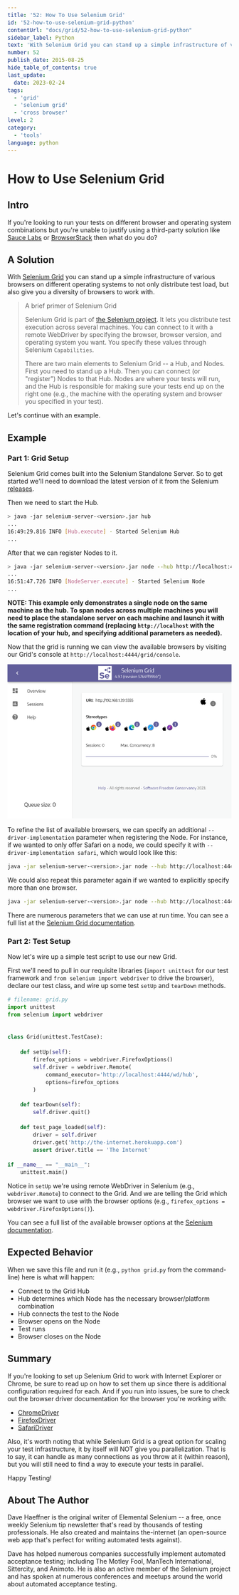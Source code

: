 ```yaml
---
title: '52: How To Use Selenium Grid'
id: '52-how-to-use-selenium-grid-python'
contentUrl: "docs/grid/52-how-to-use-selenium-grid-python"
sidebar_label: Python 
text: 'With Selenium Grid you can stand up a simple infrastructure of various browsers on different operating systems to not only distribute test load, but also give you a diversity of browsers to work with.'
number: 52
publish_date: 2015-08-25
hide_table_of_contents: true
last_update:
  date: 2023-02-24
tags:
  - 'grid'
  - 'selenium grid'
  - 'cross browser'
level: 2
category:
  - 'tools'
language: python
---
```


# How to Use Selenium Grid

## Intro

If you're looking to run your tests on different browser and operating system combinations but you're unable to justify using 
a third-party solution like [Sauce Labs](https://saucelabs.com/) or [BrowserStack](http://www.browserstack.com/) then what 
do you do?

## A Solution

With [Selenium Grid](https://www.selenium.dev/documentation/grid/) you can stand up a simple infrastructure of various browsers on different operating systems to not only distribute test load, but also give you a diversity of browsers to work with.

>A brief primer of Selenium Grid
>
>Selenium Grid is part of [the Selenium project](https://www.selenium.dev/). It lets you distribute test execution across several machines. You can connect to it with a remote WebDriver by specifying the browser, browser version, and operating system you want. You specify these values through Selenium `Capabilities`.
>
>There are two main elements to Selenium Grid -- a Hub, and Nodes. First you need to stand up a Hub. Then you can connect (or "register") Nodes to that Hub. 
>Nodes are where your tests will run, and the Hub is responsible for making sure your tests end up on the right one (e.g., the machine with the operating 
>system and browser you specified in your test).

Let's continue with an example.

## Example

### Part 1: Grid Setup

Selenium Grid comes built into the Selenium Standalone Server. So to get started we'll need to download the latest version of it from the Selenium 
[releases](https://github.com/SeleniumHQ/selenium/releases).

Then we need to start the Hub.

```sh
> java -jar selenium-server-<version>.jar hub 
...
16:49:29.816 INFO [Hub.execute] - Started Selenium Hub
...
```

After that we can register Nodes to it.

```sh
> java -jar selenium-server-<version>.jar node --hub http://localhost:4444
...
16:51:47.726 INFO [NodeServer.execute] - Started Selenium Node
...
```

__NOTE: This example only demonstrates a single node on the same machine as the hub. To span nodes across multiple machines you will need to place the standalone server on each machine and launch it with the same registration command (replacing `http://localhost` with the location of your hub, and specifying additional parameters as needed).__

Now that the grid is running we can view the available browsers by visiting our Grid's console at `http://localhost:4444/grid/console`.

![Grid Console](./../images/grid-console.png)

To refine the list of available browsers, we can specify an additional `--driver-implementation` parameter when registering the Node. 
For instance, if we wanted to only offer Safari on a node, we could specify it with `--driver-implementation safari`, which would look 
like this:

```sh
java -jar selenium-server-<version>.jar node --hub http://localhost:4444 --driver-implementation safari
```

We could also repeat this parameter again if we wanted to explicitly specify more than one browser.

```sh
java -jar selenium-server-<version>.jar node --hub http://localhost:4444 --driver-implementation safari --driver-implementation chrome
```

There are numerous parameters that we can use at run time. You can see a full list at the 
[Selenium Grid documentation](https://www.selenium.dev/documentation/grid/configuration/cli_options/).

### Part 2: Test Setup

Now let's wire up a simple test script to use our new Grid.

First we'll need to pull in our requisite libraries (`import unittest` for our test framework and `from selenium import webdriver` to drive the browser), declare our test class, and wire up some test `setUp` and `tearDown` methods.

```python
# filename: grid.py
import unittest
from selenium import webdriver


class Grid(unittest.TestCase):

    def setUp(self):
        firefox_options = webdriver.FirefoxOptions()
        self.driver = webdriver.Remote(
            command_executor='http://localhost:4444/wd/hub',
            options=firefox_options
        )      

    def tearDown(self):
        self.driver.quit()

    def test_page_loaded(self):
        driver = self.driver
        driver.get('http://the-internet.herokuapp.com')
        assert driver.title == 'The Internet'

if __name__ == "__main__":
    unittest.main()
```

Notice in `setUp` we're using remote WebDriver in Selenium (e.g., `webdriver.Remote`) to connect to the Grid. 
And we are telling the Grid which browser we want to use with the browser options (e.g., `firefox_options = webdriver.FirefoxOptions()`).

You can see a full list of the available browser options at the [Selenium documentation](https://www.selenium.dev/documentation/webdriver/browsers/).

## Expected Behavior

When we save this file and run it (e.g., `python grid.py` from the command-line) here is what will happen:

+ Connect to the Grid Hub
+ Hub determines which Node has the necessary browser/platform combination
+ Hub connects the test to the Node
+ Browser opens on the Node
+ Test runs
+ Browser closes on the Node

## Summary

If you're looking to set up Selenium Grid to work with Internet Explorer or Chrome, be sure to read up on how to set them up since there is 
additional configuration required for each. And if you run into issues, be sure to check out the browser driver documentation for the 
browser you're working with:

+ [ChromeDriver](https://chromedriver.chromium.org/)
+ [FirefoxDriver](https://firefox-source-docs.mozilla.org/testing/geckodriver/Support.html)
+ [SafariDriver](https://developer.apple.com/documentation/webkit/about_webdriver_for_safari)

Also, it's worth noting that while Selenium Grid is a great option for scaling your test infrastructure, it by itself will NOT give you 
parallelization. That is to say, it can handle as many connections as you throw at it (within reason), but you will still need to find a 
way to execute your tests in parallel.

Happy Testing!

## About The Author

Dave Haeffner is the original writer of Elemental Selenium -- a free, once weekly Selenium tip newsletter that's read by thousands of 
testing professionals. He also created and maintains the-internet (an open-source web app that's perfect for writing automated tests against).

Dave has helped numerous companies successfully implement automated acceptance testing; including The Motley Fool, ManTech International, 
Sittercity, and Animoto. He is also an active member of the Selenium project and has spoken at numerous conferences and meetups around 
the world about automated acceptance testing.

